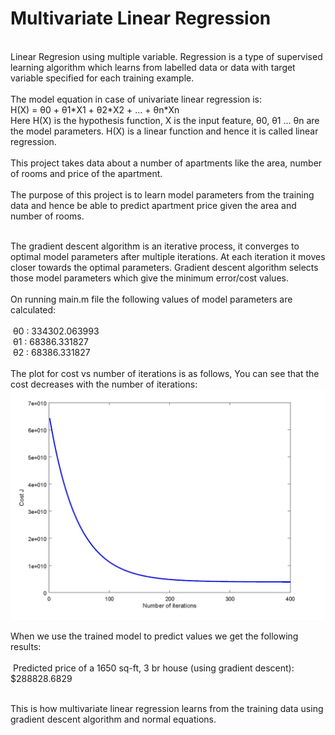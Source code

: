 # Multivariate Linear Regression
<br>
Linear Regresion using multiple variable. Regression is a type of supervised learning algorithm which learns from labelled data or data with target variable specified for each training example.<br><br>
The model equation in case of univariate linear regression is:<br>
H(X) = θ0 + θ1*X1 + θ2*X2 + ... + θn*Xn
<br>
Here H(X) is the hypothesis function, X is the input feature, θ0, θ1 ... θn are the model parameters. H(X) is a linear function and hence it is called linear regression.
<br><br>
This project takes data about a number of apartments like the area, number of rooms and price of the apartment.<br><br>
The purpose of this project is to learn model parameters from the training data and hence be able to predict apartment price given the area and number of rooms.<br><br>

The gradient descent algorithm is an iterative process, it converges to optimal model parameters after multiple iterations. At each iteration it moves closer towards the optimal parameters. Gradient descent algorithm selects those model parameters which give the minimum error/cost values.<br><br>
On running main.m file the following values of model parameters are calculated:<br><br>
&nbsp;θ0 : 334302.063993<br>
&nbsp;θ1 : 68386.331827<br>
&nbsp;θ2 : 68386.331827<br><br>
The plot for cost vs number of iterations is as follows, You can see that the cost decreases with the number of iterations:<br>
<img src="https://github.com/kailashmaurya/Machine-Learning/blob/master/Multivariate%20Linear%20Regression/costVSiterations.jpg" style="margin-right: auto; margin-left: auto;"><br>

When we use the trained model to predict values we get the following results:<br><br>
&nbsp;Predicted price of a 1650 sq-ft, 3 br house (using gradient descent): $288828.6829<br><br>

This is how multivariate linear regression learns from the training data using gradient descent algorithm and normal equations.